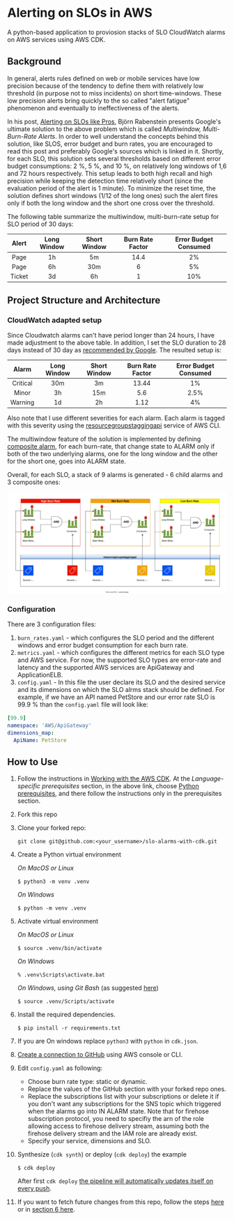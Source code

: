 # Alerting on SLOs in AWS

A python-based application to proviosion stacks of SLO CloudWatch alarms on AWS services using AWS CDK.

## Background

In general, alerts rules defined on web or mobile services have low precision because of the tendency to define them with relatively low threshold (in purpose not to miss incidents) on short time-windows. These low precision alerts bring quickly to the so called "alert fatigue" phenomenon and eventually to ineffectiveness of the alerts.

In his post, [Alerting on SLOs like Pros](https://developers.soundcloud.com/blog/alerting-on-slos), Björn Rabenstein presents Google's ultimate solution to the above problem which is called *Multiwindow, Multi-Burn-Rate Alerts*. In order to well understand the concepts behind this solution, like SLOS, error budget and burn rates, you are encouraged to read this post and preferably Google's sources which is linked in it. Shortly, for each SLO, this solution sets several thresholds based on different error budget consumptions: 2 %, 5 %, and 10 %, on relatively long windows of 1,6 and 72 hours respectively. This setup leads to both high recall and high precision while keeping the detection time relatively short (since the evaluation period of the alert is 1 minute). To minimize the reset time, the solution defines short windows (1/12 of the long ones) such the alert fires only if both the long window and the short one cross over the threshold.

The following table summarize the multiwindow, multi-burn-rate setup for SLO period of 30 days:

|  Alert | Long Window | Short Window | Burn Rate Factor | Error Budget Consumed |
|:------:|:-----------:|:------------:|:----------------:|:---------------------:|
| Page   | 1h          | 5m           | 14.4             | 2%                    |
| Page   | 6h          | 30m          | 6                | 5%                    |
| Ticket | 3d          | 6h           | 1                | 10%                   |

## Project Structure and Architecture

### CloudWatch adapted setup

Since Cloudwatch alarms can't have period longer than 24 hours, I have made adjustment to the above table. In addition, I set the SLO duration to 28 days instead of 30 day as [recommended by Google](https://sre.google/workbook/implementing-slos/#:~:text=We%20recommend%20defining%20this%20period%20as%20an%20integral%20number%20of%20weeks%20so%20it%20always%20contains%20the%20same%20number%20of%20weekends). The resulted setup is:

|  Alarm   | Long Window | Short Window | Burn Rate Factor | Error Budget Consumed |
|:--------:|:-----------:|:------------:|:----------------:|:---------------------:|
| Critical | 30m         | 3m           | 13.44            | 1%                    |
| Minor    | 3h          | 15m          | 5.6              | 2.5%                  |
| Warning  | 1d          | 2h           | 1.12             | 4%                    |

Also note that I use different severities for each alarm. Each alarm is tagged with this severity using the [resourcegroupstaggingapi](https://awscli.amazonaws.com/v2/documentation/api/latest/reference/resourcegroupstaggingapi/index.html) service of AWS CLI.

The multiwindow feature of the solution is implemented by defining [composite alarm](https://docs.aws.amazon.com/AmazonCloudWatch/latest/monitoring/Create_Composite_Alarm.html), for each burn-rate, that change state to ALARM only if both of the two underlying alarms, one for the long window and the other for the short one, goes into ALARM state.

Overall, for each SLO, a stack of 9 alarms is generated - 6 child alarms and 3 composite ones:

<img src="/res/cw-slo-alarms-architecture.drawio.svg"/>

### Configuration

There are 3 configuration files:
1. `burn_rates.yaml` - which configures the SLO period and the different windows and error budget consumption for each burn rate.
2. `metrics.yaml` - which configures the different metrics for each SLO type and AWS service. For now, the supported SLO types are error-rate and latency and the supported AWS services are ApiGateway and ApplicationELB.
3. `config.yaml` - In this file the user declare its SLO and the desired service and its dimensions on which the SLO alrms stack should be defined. For example, if we have an API named PetStore and our error rate SLO is 99.9 % than the `config.yaml` file will look like:

```yaml
[99.9]
namespace: 'AWS/ApiGateway'
dimensions_map: 
  ApiName: PetStore
```
## How to Use

1. Follow the instructions in [Working with the AWS CDK](https://docs.aws.amazon.com/cdk/v2/guide/work-with.html). At the *Language-specific prerequisites* section, in the above link, choose [Python prerequisites](https://docs.aws.amazon.com/cdk/v2/guide/work-with-cdk-python.html), and there follow the instructions only in the prerequisites section.

2. Fork this repo

3. Clone your forked repo:
    ```
    git clone git@github.com:<your_username>/slo-alarms-with-cdk.git
    ```
2. Create a Python virtual environment

    _On MacOS or Linux_
    ```
    $ python3 -m venv .venv
    ```

    _On Windows_
    ```
    $ python -m venv .venv
    ```

3. Activate virtual environment

    _On MacOS or Linux_
    ```
    $ source .venv/bin/activate
    ```

    _On Windows_
    ```
    % .venv\Scripts\activate.bat
    ```

    _On Windows, using Git Bash_ (as suggested [here](https://stackoverflow.com/questions/50902497/how-to-tell-if-virtualenv-is-activated-in-windows-git-bash))
    ```
    $ source .venv/Scripts/activate
    ```    

4. Install the required dependencies.

    ```
    $ pip install -r requirements.txt
    ```

5. If you are On windows replace `python3` with `python` in `cdk.json`.

6. [Create a connection to GitHub](https://docs.aws.amazon.com/dtconsole/latest/userguide/connections-create-github.html) using AWS console or CLI.

7. Edit `config.yaml` as following:
    - Choose burn rate type: static or dynamic.
    - Replace the values of the GitHub section with your forked repo ones.
    - Replace the subscriptions list with your subscriptions or delete it if you don't want any subscriptions for the SNS topic which triggered when the alarms go into IN ALARM state. Note that for firehose subscription protocol, you need to specifiy the arn of the role allowing access to firehose delivery stream, assuming both the firehose delivery stream and the IAM role are already exist.
    - Specify your service, dimensions and SLO.

5. Synthesize (`cdk synth`) or deploy (`cdk deploy`) the example

    ```
    $ cdk deploy
    ```
    After first `cdk deploy` [the pipeline will automatically updates itself on every push](https://docs.aws.amazon.com/cdk/v2/guide/cdk_pipeline.html#:~:text=push%0Acdk%20deploy-,Tip,-Now%20that%20you%27ve).
6. If you want to fetch future changes from this repo, follow the steps [here](https://stackoverflow.com/questions/7244321/how-do-i-update-or-sync-a-forked-repository-on-github) or in [section 6 here](https://gist.github.com/0xjac/85097472043b697ab57ba1b1c7530274).

